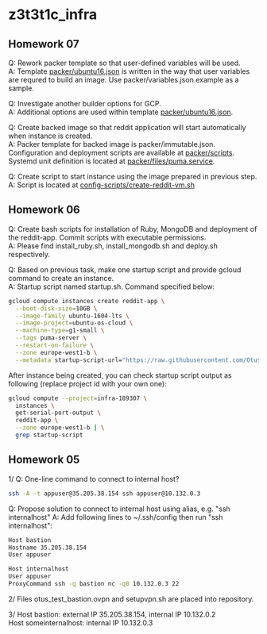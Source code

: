 # z3t3t1c_infra

## Homework 07
Q: Rework packer template so that user-defined variables will be used.  
A: Template [packer/ubuntu16.json](/packer/ubuntu16.json) is written in the way that user variables are requred to build an image. Use packer/variables.json.example as a sample.  
   
Q: Investigate another builder options for GCP.  
A: Additional options are used within template [packer/ubuntu16.json](/packer/ubuntu16.json).   
   
Q: Create backed image so that reddit application will start automatically when instance is created.  
A: Packer template for backed image is packer/immutable.json. Configuration and deployment scripts are available at [packer/scripts](packer/scripts). Systemd unit definition is located at [packer/files/puma.service](packer/files/puma.service).    

Q: Create script to start instance using the image prepared in previous step.  
A: Script is located at [config-scripts/create-reddit-vm.sh](config-scripts/create-reddit-vm.sh)   
  
## Homework 06
Q: Create bash scripts for installation of Ruby, MongoDB and deployment of the reddit-app. Commit scripts with executable permissions.  
A: Please find install_ruby.sh, install_mongodb.sh and deploy.sh respectively.

Q: Based on previous task, make one startup script and provide gcloud command to create an instance.  
A: Startup script named startup.sh. Command specified below:
```bash
gcloud compute instances create reddit-app \
  --boot-disk-size=10GB \
  --image-family ubuntu-1604-lts \
  --image-project=ubuntu-os-cloud \
  --machine-type=g1-small \
  --tags puma-server \
  --restart-on-failure \
  --zone europe-west1-b \
  --metadata startup-script-url="https://raw.githubusercontent.com/Otus-DevOps-2017-11/z37371c_infra/Infra-2/startup.sh"
```
After instance being created, you can check startup script output as following (replace project id with your own one):
```bash
gcloud compute --project=infra-189307 \  
  instances \ 
  get-serial-port-output \ 
  reddit-app \
  --zone europe-west1-b | \
  grep startup-script
```

## Homework 05
1/
Q: One-line command to connect to internal host?
```bash
ssh -A -t appuser@35.205.38.154 ssh appuser@10.132.0.3
```

Q: Propose solution to connect to internal host using alias, e.g. "ssh internalhost" 
A: Add following lines to ~/.ssh/config then run "ssh internalhost":
```bash
Host bastion
Hostname 35.205.38.154
User appuser

Host internalhost
User appuser
ProxyCommand ssh -q bastion nc -q0 10.132.0.3 22
```
2/
Files otus_test_bastion.ovpn and setupvpn.sh are placed into repository.  

3/
Host bastion: external IP 35.205.38.154, internal IP 10.132.0.2  
Host someinternalhost: internal IP 10.132.0.3



